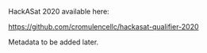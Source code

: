 HackASat 2020 available here:

https://github.com/cromulencellc/hackasat-qualifier-2020

Metadata to be added later.